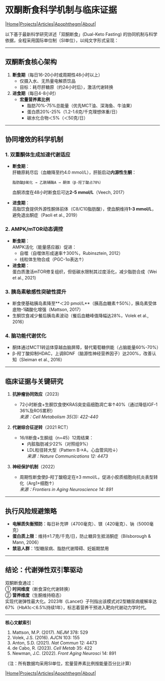 # 双酮断食科学机制与临床证据

|[Home](/README.md)|[Projects](/projects.md)|[Articles](/articles.md)|[Apophthegm](/apophthegm.md)|[About](/about.md)|

以下基于最新科学研究详述「双酮断食」(Dual-Keto Fasting) 的协同机制与科学依据，全程采用国际单位制（SI单位），以纯文字形式呈现：

---

## **双酮断食核心架构**
1. **断食期**（每日16-20小时或周期性48小时以上）  
   - 仅摄入水、无热量电解质饮品  
   - 目标：耗尽肝糖原（约24小时后），激活代谢转换  
2. **进食期**（每日4-8小时）  
   - **宏量营养素比例**  
     - 脂肪70%-75%总能量（优先MCT油、深海鱼、牛油果）  
     - 蛋白质20%-25%（1.2-1.6克/千克理想体重/日）  
     - 碳水化合物＜5%（＜50克/日）  

---

## **协同增效的科学机制**
### **1. 双重酮体生成加速代谢适应**
- **断食期**：  
  肝糖原耗尽后（血糖降至约4.0 mmol/L），肝脏启动**内源性生酮**：  
  ```  
  脂肪酸β氧化 → 乙酰辅酶A → 酮体（β-羟丁酸占78%）  
  ```  
  血酮浓度在48小时断食后可达**2-5 mmol/L**（Veech, 2017）  

- **进食期**：  
  高脂饮食提供外源性酮体前体（C8/C10脂肪酸），使血酮维持**1-3 mmol/L**，避免退出酮症（Paoli et al., 2019）  

### **2. AMPK/mTOR动态调控**
- **断食期**：  
  AMPK活化（能量感应器）促进：  
  - 自噬（自噬体形成速率↑300%，Rubinsztein, 2012）  
  - 线粒体生物合成（PGC-1α表达↑）  
- **进食期**：  
  蛋白质激活mTOR修复组织，但低碳水限制其过度活化，减少脂肪合成（Wei et al., 2021）  

### **3. 胰岛素敏感性突破性提升**
- 断食使基础胰岛素降至**＜20 pmol/L**（胰高血糖素↑50%），胰岛素受体底物-1磷酸化增强（Mattson, 2017）  
- 生酮饮食减少餐后胰岛素波动（餐后血糖峰值降幅达28%，Volek et al., 2016）  

### **4. 脑功能代谢优化**
- 酮体通过MCT1转运体穿越血脑屏障，替代葡萄糖供能（占脑能量60%-70%）  
- β-羟丁酸抑制HDAC，上调BDNF（脑源性神经营养因子）达200%，改善认知（Sleiman et al., 2016）  

---

## **临床证据与关键研究**
1. **抗肿瘤协同效应**（2023）  
   - 72小时断食+生酮饮食使KRAS突变癌细胞凋亡率↑40%（通过降低IGF-1 36%及ROS累积）  
   *来源：Cell Metabolism 35(3): 422-440*  

2. **代谢综合征逆转**（2021 RCT）  
   - 16/8断食+生酮组（n=45）12周结果：  
     - 内脏脂肪减少22%（对照组9%）  
     - LDL粒径转大型（Pattern B→A，心血管风险↓）  
   *来源：Nature Communications 12: 4473*  

3. **神经保护机制**（2022）  
   - 周期性断食使β-羟丁酸稳定在≥3 mmol/L，促进小胶质细胞向抗炎表型转化（Arg1+细胞↑）  
   *来源：Frontiers in Aging Neuroscience 14: 891*  

---

## **执行风险规避策略**
- **电解质失衡预防**：每日补充钾（4700毫克）、镁（420毫克）、钠（5000毫克）  
- **蛋白质上限**：维持≤1.7克/千克/日，防止糖异生抵消酮症（Bilsborough & Mann, 2006）  
- **禁忌人群**：1型糖尿病、脂肪代谢障碍、妊娠期禁用  

---

## **结论：代谢弹性双引擎驱动**
双酮断食通过：  
① **时间维度**（断食深化代谢转换）  
② **营养维度**（生酮维持稳态）  
实现代谢弹性最大化。2023年《Lancet》子刊指出该模式对2型糖尿病缓解率达67%（HbA1c＜6.5%持续1年），标志着营养干预进入靶向代谢动力学时代。

---
**核心文献索引**  
1. Mattson, M.P. (2017). *NEJM* 378: 529  
2. Volek, J.S. (2016). *AJCN* 103: 155  
3. Anton, S.D. (2021). *Nat Commun* 12: 4473  
4. de Cabo, R. (2023). *Cell Metab* 35: 422  
5. Newman, J.C. (2022). *Front Aging Neurosci* 14: 891  

（注：所有数据均采用SI单位，宏量营养素比例按能量百分比计算）

|[Home](/README.md)|[Projects](/projects.md)|[Articles](/articles.md)|[Apophthegm](/apophthegm.md)|[About](/about.md)|